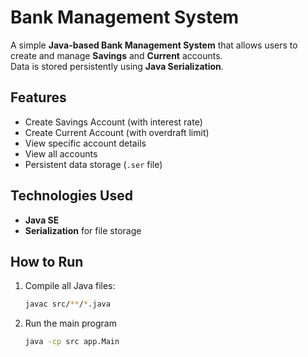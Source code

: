 # Bank Management System

A simple **Java-based Bank Management System** that allows users to create and manage **Savings** and **Current** accounts.  
Data is stored persistently using **Java Serialization**.

## Features
- Create Savings Account (with interest rate)
- Create Current Account (with overdraft limit)
- View specific account details
- View all accounts
- Persistent data storage (`.ser` file)

## Technologies Used
- **Java SE**
- **Serialization** for file storage


## How to Run
1. Compile all Java files:
   ```bash
   javac src/**/*.java
2. Run the main program
   ```bash
   java -cp src app.Main


